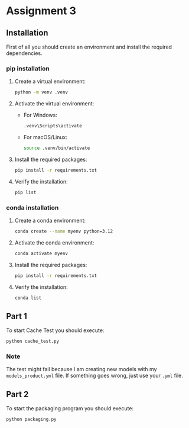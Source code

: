# Assignment 3

## Installation

First of all you should create an environment and install the required dependencies.

### pip installation

1. Create a virtual environment:
    ```sh
    python -m venv .venv
    ```

2. Activate the virtual environment:
    - For Windows:
        ```sh
        .venv\Scripts\activate
        ```
    - For macOS/Linux:
        ```sh
        source .venv/bin/activate
        ```

3. Install the required packages:
    ```sh
    pip install -r requirements.txt
    ```

4. Verify the installation:
    ```sh
    pip list
    ```

### conda installation

1. Create a conda environment:
    ```sh
    conda create --name myenv python=3.12
    ```

2. Activate the conda environment:
    ```sh
    conda activate myenv
    ```

3. Install the required packages:
    ```sh
    pip install -r requirements.txt
    ```

4. Verify the installation:
    ```sh
    conda list
    ```

## Part 1
To start Cache Test you should execute:
```sh
python cache_test.py
```

### Note
The test might fail because I am creating new models with my `models_product.yml` file. If something goes wrong, just use your `.yml` file.

## Part 2
To start the packaging program you should execute:
```sh
python packaging.py
```